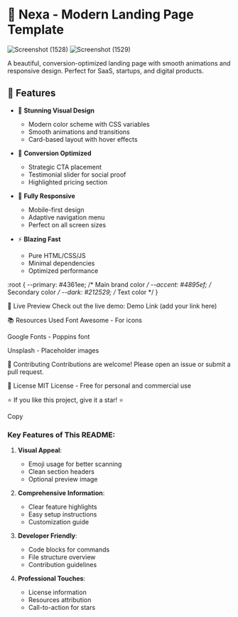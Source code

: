 # 🌟 Nexa - Modern Landing Page Template

![Screenshot (1528)](https://github.com/user-attachments/assets/7abf8367-9bfc-4778-bc09-6a8e85b6dac2)
![Screenshot (1529)](https://github.com/user-attachments/assets/d2dd5f56-8b31-44c6-ac40-3d109cb55f60)





A beautiful, conversion-optimized landing page with smooth animations and responsive design. Perfect for SaaS, startups, and digital products.

## 🚀 Features

- 🎨 **Stunning Visual Design**
  - Modern color scheme with CSS variables
  - Smooth animations and transitions
  - Card-based layout with hover effects

- 💯 **Conversion Optimized**
  - Strategic CTA placement
  - Testimonial slider for social proof
  - Highlighted pricing section

- 📱 **Fully Responsive**
  - Mobile-first design
  - Adaptive navigation menu
  - Perfect on all screen sizes

- ⚡ **Blazing Fast**
  - Pure HTML/CSS/JS
  - Minimal dependencies
  - Optimized performance

:root {
  --primary: #4361ee;    /* Main brand color */
  --accent: #4895ef;     /* Secondary color */
  --dark: #212529;       /* Text color */
}


🌟 Live Preview
Check out the live demo: Demo Link (add your link here)

📚 Resources Used
Font Awesome - For icons

Google Fonts - Poppins font

Unsplash - Placeholder images

🤝 Contributing
Contributions are welcome! Please open an issue or submit a pull request.

📜 License
MIT License - Free for personal and commercial use

⭐ If you like this project, give it a star! ⭐

Copy

### Key Features of This README:

1. **Visual Appeal**:
   - Emoji usage for better scanning
   - Clean section headers
   - Optional preview image

2. **Comprehensive Information**:
   - Clear feature highlights
   - Easy setup instructions
   - Customization guide

3. **Developer Friendly**:
   - Code blocks for commands
   - File structure overview
   - Contribution guidelines

4. **Professional Touches**:
   - License information
   - Resources attribution
   - Call-to-action for stars


